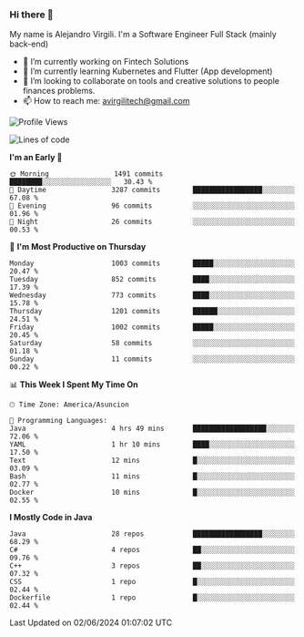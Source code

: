 ### Hi there 👋

My name is Alejandro Virgili. I'm a Software Engineer Full Stack (mainly back-end)


- 🔭 I’m currently working on Fintech Solutions
- 🌱 I’m currently learning Kubernetes and Flutter (App development)
- 👯 I’m looking to collaborate on tools and creative solutions to people finances problems.
- 📫 How to reach me: avirgilitech@gmail.com
  
<!--START_SECTION:waka-->
![Profile Views](http://img.shields.io/badge/Profile%20Views-75-blue)

![Lines of code](https://img.shields.io/badge/From%20Hello%20World%20I%27ve%20Written-561.2%20thousand%20lines%20of%20code-blue)

**I'm an Early 🐤** 

```text
🌞 Morning                1491 commits        ████████░░░░░░░░░░░░░░░░░   30.43 % 
🌆 Daytime                3287 commits        █████████████████░░░░░░░░   67.08 % 
🌃 Evening                96 commits          ░░░░░░░░░░░░░░░░░░░░░░░░░   01.96 % 
🌙 Night                  26 commits          ░░░░░░░░░░░░░░░░░░░░░░░░░   00.53 % 
```
📅 **I'm Most Productive on Thursday** 

```text
Monday                   1003 commits        █████░░░░░░░░░░░░░░░░░░░░   20.47 % 
Tuesday                  852 commits         ████░░░░░░░░░░░░░░░░░░░░░   17.39 % 
Wednesday                773 commits         ████░░░░░░░░░░░░░░░░░░░░░   15.78 % 
Thursday                 1201 commits        ██████░░░░░░░░░░░░░░░░░░░   24.51 % 
Friday                   1002 commits        █████░░░░░░░░░░░░░░░░░░░░   20.45 % 
Saturday                 58 commits          ░░░░░░░░░░░░░░░░░░░░░░░░░   01.18 % 
Sunday                   11 commits          ░░░░░░░░░░░░░░░░░░░░░░░░░   00.22 % 
```


📊 **This Week I Spent My Time On** 

```text
🕑︎ Time Zone: America/Asuncion

💬 Programming Languages: 
Java                     4 hrs 49 mins       ██████████████████░░░░░░░   72.06 % 
YAML                     1 hr 10 mins        ████░░░░░░░░░░░░░░░░░░░░░   17.50 % 
Text                     12 mins             █░░░░░░░░░░░░░░░░░░░░░░░░   03.09 % 
Bash                     11 mins             █░░░░░░░░░░░░░░░░░░░░░░░░   02.77 % 
Docker                   10 mins             █░░░░░░░░░░░░░░░░░░░░░░░░   02.55 % 
```

**I Mostly Code in Java** 

```text
Java                     28 repos            █████████████████░░░░░░░░   68.29 % 
C#                       4 repos             ██░░░░░░░░░░░░░░░░░░░░░░░   09.76 % 
C++                      3 repos             ██░░░░░░░░░░░░░░░░░░░░░░░   07.32 % 
CSS                      1 repo              █░░░░░░░░░░░░░░░░░░░░░░░░   02.44 % 
Dockerfile               1 repo              █░░░░░░░░░░░░░░░░░░░░░░░░   02.44 % 
```




 Last Updated on 02/06/2024 01:07:02 UTC
<!--END_SECTION:waka-->
